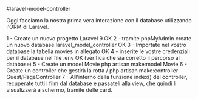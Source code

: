 #laravel-model-controller

Oggi facciamo la nostra prima vera interazione con il database utilizzando l'ORM di Laravel.

1 - Create un nuovo progetto Laravel 9 OK
2 - tramite phpMyAdmin create un nuovo database laravel_model_controller OK
3 - Importate nel vostro database la tabella movies in allegato OK
4 - inserite le vostre credenziali per il database nel file .env OK (verifica che sia corretto il percorso al database)
5 - Create un model Movie
php artisan make:model Movie
6 - Create un controller che gestirà la rotta /
php artisan make:controller Guest/PageController
7 - All'interno della funzione index() del controller, recuperate tutti i film dal database e passateli alla view, che quindi li visualizzerà a schermo, tramite delle card.